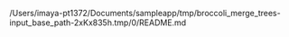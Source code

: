 /Users/imaya-pt1372/Documents/sampleapp/tmp/broccoli_merge_trees-input_base_path-2xKx835h.tmp/0/README.md